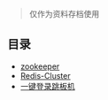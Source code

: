> 仅作为资料存档使用
## 目录
- [zookeeper](https://github.com/windlisten/technology-stack/blob/master/zookeeper.md)
- [Redis-Cluster](https://github.com/windlisten/technology-stack/blob/master/Redis-Cluster.md)
- [一键登录跳板机](https://github.com/windlisten/technology-stack/blob/master/login-jumper.md)

